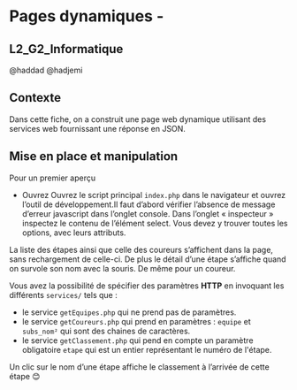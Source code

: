 # Pages dynamiques -

## L2_G2_Informatique

@haddad
@hadjemi

## Contexte

Dans cette fiche, on a construit une page web dynamique utilisant des services web fournissant une réponse en JSON.

## Mise en place et manipulation

Pour un premier aperçu

* Ouvrez Ouvrez le script principal `index.php` dans le navigateur et ouvrez l’outil de développement.Il  faut
d’abord vérifier l’absence de message d’erreur javascript dans l’onglet console.
Dans l’onglet « inspecteur » inspectez le contenu de l’élément select. Vous devez y trouver toutes les
options, avec leurs attributs.

La liste des étapes ainsi que celle des coureurs s’affichent dans la page, sans rechargement de celle-ci.
De plus le détail d’une étape s’affiche quand on survole son nom avec la souris.
De même pour un coureur.

Vous avez la possibilité de spécifier des paramètres **HTTP** en invoquant les différents `services/` tels que :

* le service `getEquipes.php` qui ne prend pas de paramètres.
* le service `getCoureurs.php` qui prend en paramètres : `equipe` et `subs_nom²` qui sont des chaines de caractères.
* le service `getClassement.php` qui pend en compte un paramètre obligatoire `etape` qui est un entier représentant le numéro de l'étape.

Un clic sur le nom d’une étape affiche le classement à l’arrivée de cette étape :blush:
